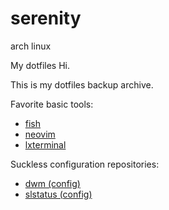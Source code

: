 # serenity

arch linux 


My dotfiles
Hi.

This is my dotfiles backup archive.

Favorite basic tools:

  - [fish](fishshell.com)
  - [neovim](https://neovim.io)
  - [lxterminal](https://github.com/lxde/lxterminal)

Suckless configuration repositories:
  - [dwm (config)](https://gitlab.com/fxj9a/dwm)
  - [slstatus (config)](https://gitlab.com/fxj9a/slstatus)
